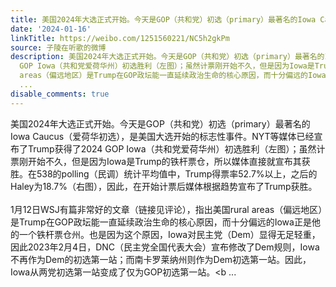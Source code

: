 ```yaml
---
title: 美国2024年大选正式开始。今天是GOP（共和党）初选（primary）最著名的Iowa Caucus（爱荷华初选），是美国大选开始的标志性事件。NYT等媒体已经宣布了Trump获得...
date: '2024-01-16'
linkTitle: https://weibo.com/1251560221/NC5h2gkPm
source: 子陵在听歌的微博
description: 美国2024年大选正式开始。今天是GOP（共和党）初选（primary）最著名的Iowa Caucus（爱荷华初选），是美国大选开始的标志性事件。NYT等媒体已经宣布了Trump获得了2024
  GOP Iowa（共和党爱荷华州）初选胜利（左图）；虽然计票刚开始不久，但是因为Iowa是Trump的铁杆票仓，所以媒体直接就宣布其获胜。在538的polling（民调）统计平均值中，Trump得票率52.7%以上，之后的Haley为18.7%（右图），因此，在开始计票后媒体根据趋势宣布了Trump获胜。<br><br>1月12日WSJ有篇非常好的文章（链接见评论），指出美国rural
  areas（偏远地区）是Trump在GOP政坛能一直延续政治生命的核心原因，而十分偏远的Iowa正是他的一个铁杆票仓州。也是因为这个原因，Iowa对民主党（Dem）显得无足轻重，因此2023年2月4日，DNC（民主党全国代表大会）宣布修改了Dem规则，Iowa不再作为Dem的初选第一站；而南卡罗莱纳州则作为Dem初选第一站。因此，Iowa从两党初选第一站变成了仅为GOP初选第一站。<b
  ...
disable_comments: true
---
```

美国2024年大选正式开始。今天是GOP（共和党）初选（primary）最著名的Iowa Caucus（爱荷华初选），是美国大选开始的标志性事件。NYT等媒体已经宣布了Trump获得了2024 GOP Iowa（共和党爱荷华州）初选胜利（左图）；虽然计票刚开始不久，但是因为Iowa是Trump的铁杆票仓，所以媒体直接就宣布其获胜。在538的polling（民调）统计平均值中，Trump得票率52.7%以上，之后的Haley为18.7%（右图），因此，在开始计票后媒体根据趋势宣布了Trump获胜。<br><br>1月12日WSJ有篇非常好的文章（链接见评论），指出美国rural areas（偏远地区）是Trump在GOP政坛能一直延续政治生命的核心原因，而十分偏远的Iowa正是他的一个铁杆票仓州。也是因为这个原因，Iowa对民主党（Dem）显得无足轻重，因此2023年2月4日，DNC（民主党全国代表大会）宣布修改了Dem规则，Iowa不再作为Dem的初选第一站；而南卡罗莱纳州则作为Dem初选第一站。因此，Iowa从两党初选第一站变成了仅为GOP初选第一站。<b ...